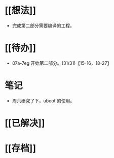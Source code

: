 # [[想法]]
- 完成第二部分需要编译的工程。
# [[待办]]
- 07a-7eg 开始第二部分。(31/31)【15-16，18-27】
# 笔记
- 周六研究了下，uboot 的使用。
# [[已解决]]

# [[存档]]